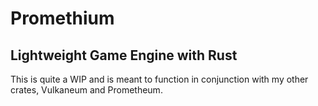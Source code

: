 # Promethium
## Lightweight Game Engine with Rust

This is quite a WIP and is meant to function in conjunction with my other crates, Vulkaneum and Prometheum.